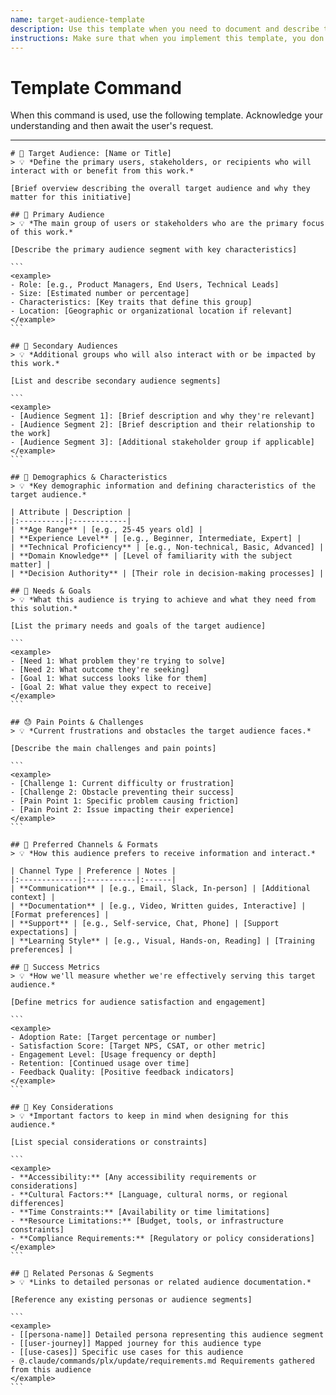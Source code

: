 ```yaml
---
name: target-audience-template
description: Use this template when you need to document and describe the target audience for a product, feature, service, or communication. This helps ensure alignment on who the intended users or recipients are.
instructions: Make sure that when you implement this template, you don't include these instructions or any other front matter from this template in your work. Output should always and only be the markdown part outside of the front matter. Never include any tags like <example>, <commentary>, or similar tags - these serve only to increase clarity about implementation. Always use single [ ] brackets to indicate instructions the implementer should follow. When referencing other documents from this project, use wikilinks format [[filename-wikilink-example]] to reference them. Do not include the file extension or path.
---
```

# Template Command

When this command is used, use the following template. Acknowledge your understanding and then await the user's request.

---

````````````
# 👥 Target Audience: [Name or Title]
> 💡 *Define the primary users, stakeholders, or recipients who will interact with or benefit from this work.*

[Brief overview describing the overall target audience and why they matter for this initiative]

## 🎯 Primary Audience
> 💡 *The main group of users or stakeholders who are the primary focus of this work.*

[Describe the primary audience segment with key characteristics]

```
<example>
- Role: [e.g., Product Managers, End Users, Technical Leads]
- Size: [Estimated number or percentage]
- Characteristics: [Key traits that define this group]
- Location: [Geographic or organizational location if relevant]
</example>
```

## 👤 Secondary Audiences
> 💡 *Additional groups who will also interact with or be impacted by this work.*

[List and describe secondary audience segments]

```
<example>
- [Audience Segment 1]: [Brief description and why they're relevant]
- [Audience Segment 2]: [Brief description and their relationship to the work]
- [Audience Segment 3]: [Additional stakeholder group if applicable]
</example>
```

## 🎨 Demographics & Characteristics
> 💡 *Key demographic information and defining characteristics of the target audience.*

| Attribute | Description |
|:----------|:------------|
| **Age Range** | [e.g., 25-45 years old] |
| **Experience Level** | [e.g., Beginner, Intermediate, Expert] |
| **Technical Proficiency** | [e.g., Non-technical, Basic, Advanced] |
| **Domain Knowledge** | [Level of familiarity with the subject matter] |
| **Decision Authority** | [Their role in decision-making processes] |

## 💭 Needs & Goals
> 💡 *What this audience is trying to achieve and what they need from this solution.*

[List the primary needs and goals of the target audience]

```
<example>
- [Need 1: What problem they're trying to solve]
- [Need 2: What outcome they're seeking]
- [Goal 1: What success looks like for them]
- [Goal 2: What value they expect to receive]
</example>
```

## 😓 Pain Points & Challenges
> 💡 *Current frustrations and obstacles the target audience faces.*

[Describe the main challenges and pain points]

```
<example>
- [Challenge 1: Current difficulty or frustration]
- [Challenge 2: Obstacle preventing their success]
- [Pain Point 1: Specific problem causing friction]
- [Pain Point 2: Issue impacting their experience]
</example>
```

## 📱 Preferred Channels & Formats
> 💡 *How this audience prefers to receive information and interact.*

| Channel Type | Preference | Notes |
|:-------------|:-----------|:------|
| **Communication** | [e.g., Email, Slack, In-person] | [Additional context] |
| **Documentation** | [e.g., Video, Written guides, Interactive] | [Format preferences] |
| **Support** | [e.g., Self-service, Chat, Phone] | [Support expectations] |
| **Learning Style** | [e.g., Visual, Hands-on, Reading] | [Training preferences] |

## 🎯 Success Metrics
> 💡 *How we'll measure whether we're effectively serving this target audience.*

[Define metrics for audience satisfaction and engagement]

```
<example>
- Adoption Rate: [Target percentage or number]
- Satisfaction Score: [Target NPS, CSAT, or other metric]
- Engagement Level: [Usage frequency or depth]
- Retention: [Continued usage over time]
- Feedback Quality: [Positive feedback indicators]
</example>
```

## 📝 Key Considerations
> 💡 *Important factors to keep in mind when designing for this audience.*

[List special considerations or constraints]

```
<example>
- **Accessibility:** [Any accessibility requirements or considerations]
- **Cultural Factors:** [Language, cultural norms, or regional differences]
- **Time Constraints:** [Availability or time limitations]
- **Resource Limitations:** [Budget, tools, or infrastructure constraints]
- **Compliance Requirements:** [Regulatory or policy considerations]
</example>
```

## 🔗 Related Personas & Segments
> 💡 *Links to detailed personas or related audience documentation.*

[Reference any existing personas or audience segments]

```
<example>
- [[persona-name]] Detailed persona representing this audience segment
- [[user-journey]] Mapped journey for this audience type
- [[use-cases]] Specific use cases for this audience
- @.claude/commands/plx/update/requirements.md Requirements gathered from this audience
</example>
```
````````````
